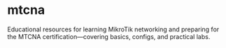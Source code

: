 # mtcna
Educational resources for learning MikroTik networking and preparing for the MTCNA certification—covering basics, configs, and practical labs.
